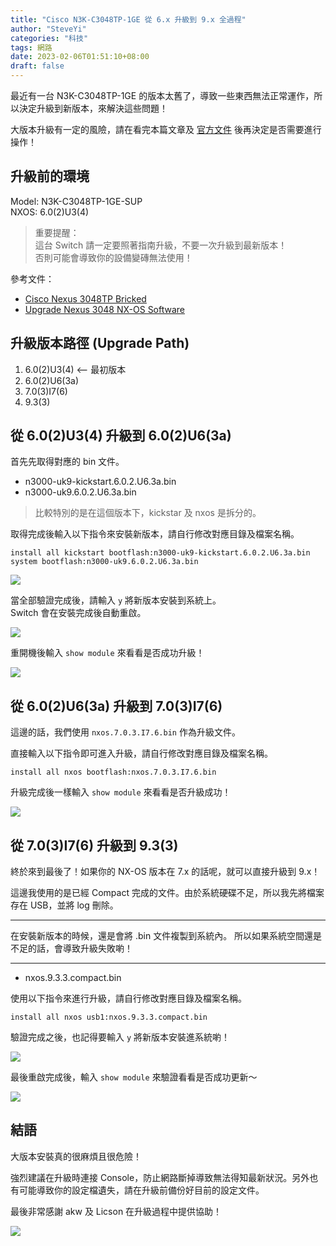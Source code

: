 ```yaml
---
title: "Cisco N3K-C3048TP-1GE 從 6.x 升級到 9.x 全過程"
author: "SteveYi"
categories: "科技"
tags: 網路
date: 2023-02-06T01:51:10+08:00
draft: false
---
```


最近有一台 N3K-C3048TP-1GE 的版本太舊了，導致一些東西無法正常運作，所以決定升級到新版本，來解決這些問題！

大版本升級有一定的風險，請在看完本篇文章及 [官方文件](https://www.cisco.com/c/en/us/support/docs/switches/nexus-3048-switch/216023-nexus-3048-nx-os-software-upgrade-proced.html) 後再決定是否需要進行操作！

## 升級前的環境

Model: N3K-C3048TP-1GE-SUP  
NXOS: 6.0(2)U3(4)

> 重要提醒：  
> 這台 Switch 請一定要照著指南升級，不要一次升級到最新版本！  
> 否則可能會導致你的設備變磚無法使用！

參考文件：
- [Cisco Nexus 3048TP Bricked](https://community.cisco.com/t5/switches-small-business/cisco-nexus-3048tp-bricked/td-p/3182064)
- [Upgrade Nexus 3048 NX-OS Software](https://www.cisco.com/c/en/us/support/docs/switches/nexus-3048-switch/216023-nexus-3048-nx-os-software-upgrade-proced.html)

## 升級版本路徑 (Upgrade Path)

1. 6.0(2)U3(4) <-- 最初版本
2. 6.0(2)U6(3a)
3. 7.0(3)I7(6)
4. 9.3(3)

## 從 6.0(2)U3(4) 升級到 6.0(2)U6(3a)

首先先取得對應的 bin 文件。

- n3000-uk9-kickstart.6.0.2.U6.3a.bin
- n3000-uk9.6.0.2.U6.3a.bin

> 比較特別的是在這個版本下，kickstar 及 nxos 是拆分的。

取得完成後輸入以下指令來安裝新版本，請自行修改對應目錄及檔案名稱。

```shell
install all kickstart bootflash:n3000-uk9-kickstart.6.0.2.U6.3a.bin system bootflash:n3000-uk9.6.0.2.U6.3a.bin
```

![](https://i.imgur.com/5NnAvVL.jpg)

當全部驗證完成後，請輸入 `y` 將新版本安裝到系統上。  
Switch 會在安裝完成後自動重啟。

![](https://i.imgur.com/jjaGYT9.png)

重開機後輸入 `show module` 來看看是否成功升級！

![](https://i.imgur.com/3stlea5.jpg)

## 從 6.0(2)U6(3a) 升級到 7.0(3)I7(6)

這邊的話，我們使用 `nxos.7.0.3.I7.6.bin` 作為升級文件。

直接輸入以下指令即可進入升級，請自行修改對應目錄及檔案名稱。

```shell
install all nxos bootflash:nxos.7.0.3.I7.6.bin
```

升級完成後一樣輸入 `show module` 來看看是否升級成功！

![](https://i.imgur.com/XVEwapW.jpg)

## 從 7.0(3)I7(6) 升級到 9.3(3)

終於來到最後了！如果你的 NX-OS 版本在 7.x 的話呢，就可以直接升級到 9.x！

這邊我使用的是已經 Compact 完成的文件。由於系統硬碟不足，所以我先將檔案存在 USB，並將 log 刪除。

***
在安裝新版本的時候，還是會將 .bin 文件複製到系統內。
所以如果系統空間還是不足的話，會導致升級失敗喲！
***

- nxos.9.3.3.compact.bin

使用以下指令來進行升級，請自行修改對應目錄及檔案名稱。

```shell
install all nxos usb1:nxos.9.3.3.compact.bin
```

驗證完成之後，也記得要輸入 `y` 將新版本安裝進系統喲！

![](https://i.imgur.com/7Po780T.png)

最後重啟完成後，輸入 `show module` 來驗證看看是否成功更新～

![](https://i.imgur.com/pcDihVj.jpg)

## 結語

大版本安裝真的很麻煩且很危險！  

強烈建議在升級時連接 Console，防止網路斷掉導致無法得知最新狀況。另外也有可能導致你的設定檔遺失，請在升級前備份好目前的設定文件。

最後非常感謝 akw 及 Licson 在升級過程中提供協助！

![](https://i.imgur.com/HmZXnnD.png)
